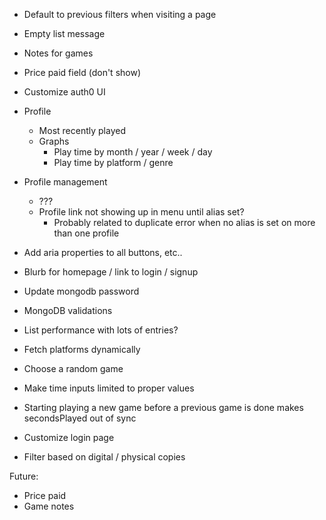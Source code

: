 - Default to previous filters when visiting a page
- Empty list message
- Notes for games
- Price paid field (don't show)

- Customize auth0 UI
- Profile
  - Most recently played
  - Graphs
    - Play time by month / year / week / day
    - Play time by platform / genre
- Profile management
  - ???
  - Profile link not showing up in menu until alias set?
    - Probably related to duplicate error when no alias is set on more than one profile
- Add aria properties to all buttons, etc..
- Blurb for homepage / link to login / signup
- Update mongodb password
- MongoDB validations
- List performance with lots of entries?
- Fetch platforms dynamically
- Choose a random game
- Make time inputs limited to proper values
- Starting playing a new game before a previous game is done makes secondsPlayed out of sync
- Customize login page
- Filter based on digital / physical copies

Future:

- Price paid
- Game notes
